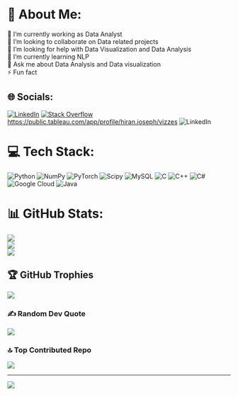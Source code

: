 # 💫 About Me:
🔭 I’m currently working as Data Analyst<br>👯 I’m looking to collaborate on Data related projects<br>🤝 I’m looking for help with Data Visualization and Data Analysis <br>🌱 I’m currently learning NLP<br>💬 Ask me about Data Analysis and Data visualization<br>⚡ Fun fact 


## 🌐 Socials:
[![LinkedIn](https://img.shields.io/badge/LinkedIn-%230077B5.svg?logo=linkedin&logoColor=white)](https://linkedin.com/in/hiranjoe/)
[![Stack Overflow](https://img.shields.io/badge/-Stackoverflow-FE7A16?logo=stack-overflow&logoColor=white)](https://stackoverflow.com/users/9480551) 
https://public.tableau.com/app/profile/hiran.joseph/vizzes
![LinkedIn](https://public.tableau.com/app/profile/hiran.joseph/vizzes)
# 💻 Tech Stack:
![Python](https://img.shields.io/badge/python-3670A0?style=plastic&logo=python&logoColor=ffdd54) ![NumPy](https://img.shields.io/badge/numpy-%23013243.svg?style=plastic&logo=numpy&logoColor=white) ![PyTorch](https://img.shields.io/badge/PyTorch-%23EE4C2C.svg?style=plastic&logo=PyTorch&logoColor=white) ![Scipy](https://img.shields.io/badge/SciPy-%230C55A5.svg?style=plastic&logo=scipy&logoColor=%white) ![MySQL](https://img.shields.io/badge/mysql-%2300000f.svg?style=plastic&logo=mysql&logoColor=white) ![C](https://img.shields.io/badge/c-%2300599C.svg?style=plastic&logo=c&logoColor=white) ![C++](https://img.shields.io/badge/c++-%2300599C.svg?style=plastic&logo=c%2B%2B&logoColor=white) ![C#](https://img.shields.io/badge/c%23-%23239120.svg?style=plastic&logo=c-sharp&logoColor=white) ![Google Cloud](https://img.shields.io/badge/GoogleCloud-%234285F4.svg?style=plastic&logo=google-cloud&logoColor=white) ![Java](https://img.shields.io/badge/java-%23ED8B00.svg?style=plastic&logo=openjdk&logoColor=white)
# 📊 GitHub Stats:
![](https://github-readme-stats.vercel.app/api?username=hiranvjoseph&theme=flag-india&hide_border=false&include_all_commits=true&count_private=false)<br/>
![](https://github-readme-streak-stats.herokuapp.com/?user=hiranvjoseph&theme=flag-india&hide_border=false)<br/>
![](https://github-readme-stats.vercel.app/api/top-langs/?username=hiranvjoseph&theme=flag-india&hide_border=false&include_all_commits=true&count_private=false&layout=compact)

## 🏆 GitHub Trophies
![](https://github-profile-trophy.vercel.app/?username=hiranvjoseph&theme=dark_dimmed&no-frame=true&no-bg=false&margin-w=4)

### ✍️ Random Dev Quote
![](https://quotes-github-readme.vercel.app/api?type=vetical&theme=radical)

### 🔝 Top Contributed Repo
![](https://github-contributor-stats.vercel.app/api?username=hiranvjoseph&limit=5&theme=matrix&combine_all_yearly_contributions=true)

---
[![](https://visitcount.itsvg.in/api?id=hiranvjoseph&icon=0&color=9)](https://visitcount.itsvg.in)
